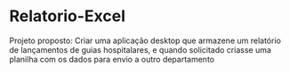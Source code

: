 # Relatorio-Excel
Projeto proposto: Criar uma aplicação desktop que armazene um relatório de lançamentos de guias hospitalares, e quando solicitado criasse uma planilha com os dados para envio a outro departamento
